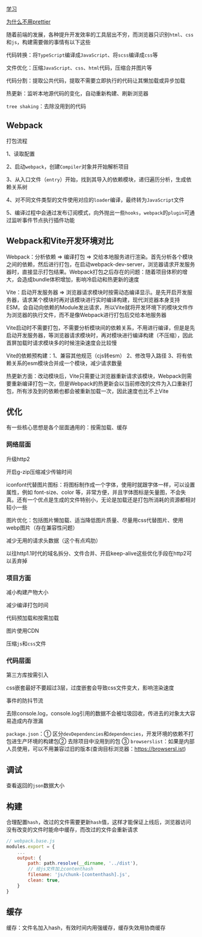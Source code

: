 [学习](https://web.dev/fast/)

[为什么不用prettier](https://antfu.me/posts/why-not-prettier-zh)

随着前端的发展，各种提升开发效率的工具层出不穷，而浏览器只识别`html`、`css`和`js`，构建需要做的事情有以下这些

代码转换：将`TypeScript`编译成`JavaScript`、将`scss`编译成`css`等

文件优化：压缩`JavaScript`、`css`、`html`代码，压缩合并图片等

代码分割：提取公共代码，提取不需要立即执行的代码让其懒加载或异步加载

热更新：监听本地源代码的变化，自动重新构建、刷新浏览器

`tree shaking`：去除没用到的代码

## Webpack

打包流程

1、读取配置

2、启动`webpack`，创建`Compiler`对象并开始解析项目

3、从入口文件（`entry`）开始，找到其导入的依赖模块，递归遍历分析，生成依赖关系树

4、对不同文件类型的文件使用对应的`loader`编译，最终转为`JavaScript`文件

5、编译过程中会通过发布订阅模式，向外抛出一些`hooks`，`webpack`的`plugin`可通过监听事件节点执行插件功能

## Webpack和Vite开发环境对比

Webpack：分析依赖 => 编译打包 => 交给本地服务进行渲染。首先分析各个模块之间的依赖，然后进行打包，在启动webpack-dev-server，浏览器请求开发服务器时，直接显示打包结果。Webpack打包之后存在的问题：随着项目体积的增大，会造成bundle体积增加，影响冷启动和热更新的速度

Vite：启动开发服务器 => 浏览器请求模块时按需动态编译显示。是先开启开发服务器，请求某个模块时再对该模块进行实时编译构建，现代浏览器本身支持ESM，会自动向依赖的Module发出请求，所以Vite就将开发环境下的模块文件作为浏览器的执行文件，而不是像Webpack进行打包后交给本地服务器

Vite启动时不需要打包，不需要分析模块间的依赖关系，不用进行编译，但是是先启动开发服务器，等浏览器请求模块时，再对模块进行编译构建（不压缩），因此首屏加载时请求模块多的时候渲染速度会比较慢

Vite的依赖预构建：1、兼容其他规范（cjs转esm）  2、修改导入路径  3、将有依赖关系的esm模块合并成一个模块，减少请求数量

热更新方面：改动模块后，Vite只需要让浏览器重新请求该模块，Webpack则需要重新编译打包一次，但是Webpack的热更新会以当前修改的文件为入口重新打包，所有涉及到的依赖也都会被重新加载一次，因此速度也比不上Vite

## 优化

有一些核心思想是各个层面通用的：按需加载、缓存

### 网络层面

升级http2

开启g-zip压缩减少传输时间

iconfont代替图片图标：将图标制作成一个字体，使用时就跟字体一样，可以设置属性，例如 font-size、color 等，非常方便，并且字体图标是矢量图，不会失真。还有一个优点是生成的文件特别小，无论是加载还是打包所消耗的资源都相对较小一些

图片优化：包括图片懒加载、适当降低图片质量、尽量用css代替图片、使用webp图片（存在兼容性问题）

减少无用的请求头数据（这个有点鸡肋）

以往http1.1时代的域名拆分、文件合并、开启keep-alive这些优化手段在http2可以丢弃掉

### 项目方面

减小构建产物大小

减少编译打包时间

代码预加载和按需加载

图片使用CDN

压缩`js`和`css`文件

### 代码层面

第三方库按需引入

css嵌套最好不要超过3层，过度嵌套会导致css文件变大，影响渲染速度

事件的防抖节流

去除console.log，console.log引用的数据不会被垃圾回收，传进去的对象太大容易造成内存泄漏

`package.json`：①  区分`devDependencies`和`dependencies`，开发环境的依赖不打包进生产环境的构建包②  去除项目中没用到的包  ③  `browserslist`：如果是内部人员使用，可以不用兼容过旧的版本(查询目标浏览器：https://browsersl.ist)

## 调试

查看返回的`json`数据大小

## 构建

合理配置`hash`，改过的文件需要更新`hash`值，这样才能保证上线后，浏览器访问没有改变的文件时能命中缓存，而改过的文件会重新请求

```js
// webpack.base.js
modules.export = {
    ...
    output: {
        path: path.resolve(__dirname, '../dist'),
        // 给js文件加上contenthash
        filename: 'js/chunk-[contenthash].js',
        clean: true,
    }
}
```

## 缓存

缓存：文件名加入hash，有效时间内用强缓存，缓存失效用协商缓存
